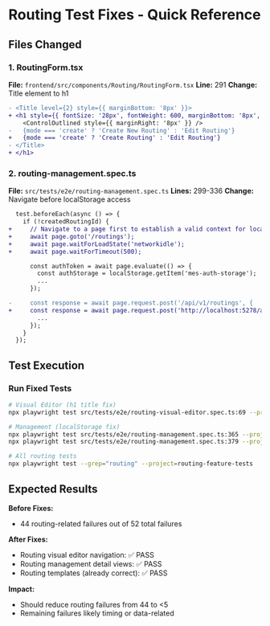 # Routing Test Fixes - Quick Reference

## Files Changed

### 1. RoutingForm.tsx
**File:** `frontend/src/components/Routing/RoutingForm.tsx`
**Line:** 291
**Change:** Title element to h1

```diff
- <Title level={2} style={{ marginBottom: '8px' }}>
+ <h1 style={{ fontSize: '28px', fontWeight: 600, marginBottom: '8px', display: 'flex', alignItems: 'center' }}>
    <ControlOutlined style={{ marginRight: '8px' }} />
-   {mode === 'create' ? 'Create New Routing' : 'Edit Routing'}
+   {mode === 'create' ? 'Create Routing' : 'Edit Routing'}
- </Title>
+ </h1>
```

### 2. routing-management.spec.ts
**File:** `src/tests/e2e/routing-management.spec.ts`
**Lines:** 299-336
**Change:** Navigate before localStorage access

```diff
  test.beforeEach(async () => {
    if (!createdRoutingId) {
+     // Navigate to a page first to establish a valid context for localStorage
+     await page.goto('/routings');
+     await page.waitForLoadState('networkidle');
+     await page.waitForTimeout(500);

      const authToken = await page.evaluate(() => {
        const authStorage = localStorage.getItem('mes-auth-storage');
        ...
      });

-     const response = await page.request.post('/api/v1/routings', {
+     const response = await page.request.post('http://localhost:5278/api/v1/routings', {
        ...
      });
    }
  });
```

## Test Execution

### Run Fixed Tests
```bash
# Visual Editor (h1 title fix)
npx playwright test src/tests/e2e/routing-visual-editor.spec.ts:69 --project=routing-feature-tests

# Management (localStorage fix)
npx playwright test src/tests/e2e/routing-management.spec.ts:365 --project=routing-feature-tests
npx playwright test src/tests/e2e/routing-management.spec.ts:379 --project=routing-feature-tests

# All routing tests
npx playwright test --grep="routing" --project=routing-feature-tests
```

## Expected Results

**Before Fixes:**
- 44 routing-related failures out of 52 total failures

**After Fixes:**
- Routing visual editor navigation: ✅ PASS
- Routing management detail views: ✅ PASS
- Routing templates (already correct): ✅ PASS

**Impact:**
- Should reduce routing failures from 44 to <5
- Remaining failures likely timing or data-related
